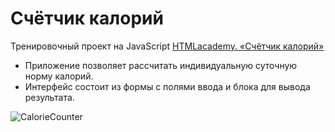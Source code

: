# Счётчик калорий

Тренировочный проект на JavaScript [HTMLacademy. «Счётчик калорий»](https://htmlacademy.ru/projects/calories-counter/payment)

- Приложение позволяет рассчитать индивидуальную суточную норму калорий.
- Интерфейс состоит из формы с полями ввода и блока для вывода результата.

![СalorieСounter](https://github.com/Bondvik/calorie-counter/blob/main/pic/counter.gif)